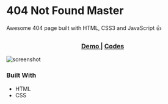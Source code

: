 <h1>404 Not Found Master</h1>
Awesome 404 page built with HTML, CSS3 and JavaScript 👍

<div align="center">
  <h3>
    <a href="https://sharipov-404-not-found-master.netlify.app/">
      Demo
    </a>
    <span> | </span>
    <a href="https://github.com/sharipovme/404-not-found-master/tree/main/project">
      Codes
    </a>
  </h3>
</div>

![screenshot](https://github.com/sharipovme/404-not-found-master/blob/main/preview.png)

### Built With

- HTML
- CSS
